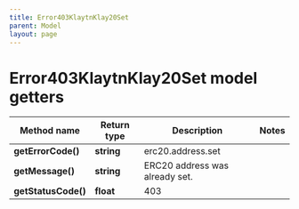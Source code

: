 ```yaml
---
title: Error403KlaytnKlay20Set
parent: Model
layout: page
---
```


# Error403KlaytnKlay20Set model getters

Method name | Return type | Description | Notes
------------ | ------------- | ------------- | -------------
**getErrorCode()** | **string** | erc20.address.set |
**getMessage()** | **string** | ERC20 address was already set. |
**getStatusCode()** | **float** | 403 |

